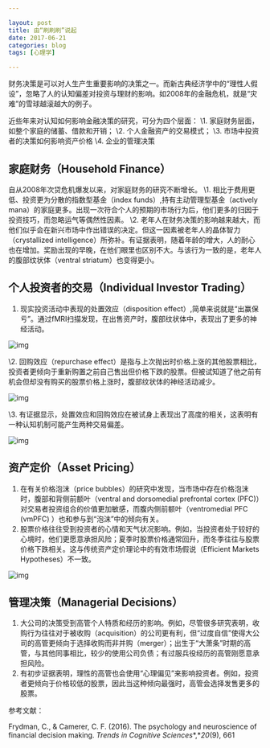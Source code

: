 ```yaml
---

layout: post
title: 由“刷刷刷”说起
date: 2017-06-21
categories: blog
tags: [心理学]

---
```


财务决策是可以对人生产生重要影响的决策之一。而新古典经济学中的“理性人假设”，忽略了人的认知偏差对投资与理财的影响。如2008年的金融危机，就是“灾难”的雪球越滚越大的例子。

近些年来对认知如何影响金融决策的研究，可分为四个层面： 
\1. 家庭财务层面， 如整个家庭的储蓄、借款和开销； 
\2. 个人金融资产的交易模式； 
\3. 市场中投资者的决策如何影响资产价格 
\4. 企业的管理决策

## 家庭财务（Household Finance）

自从2008年次贷危机爆发以来，对家庭财务的研究不断增长。 
\1. 相比于费用更低、投资更为分散的指数型基金（index funds）,持有主动管理型基金（actively mana）的家庭更多。出现一次符合个人的预期的市场行为后，他们更多的归因于投资技巧，而忽略运气等偶然性因素。 
\2. 老年人在财务决策的影响越来越大，而他们似乎会在新兴市场中作出错误的决定。但这一因素被老年人的晶体智力（crystallized intelligence）所弥补。有证据表明，随着年龄的增大，人的耐心也在增加。奖励出现的早晚，在他们眼里也区别不大。与该行为一致的是，老年人的腹部纹状体（ventral striatum）也变得更小。

## 个人投资者的交易（Individual Investor Trading）

1. 现实投资活动中表现的处置效应（disposition effect）,简单来说就是“出赢保亏”。通过fMRI扫描发现，在出售资产时，腹部纹状体中，表现出了更多的神经活动。

![img](https://wx4.sinaimg.cn/large/8c33e5c1gy1fft3kq8779j20ed0ahjst.jpg)

\2. 回购效应（repurchase effect）是指与上次抛出时价格上涨的其他股票相比，投资者更倾向于重新购置之前自己售出但价格下跌的股票。但被试知道了他之前有机会但却没有购买的股票价格上涨时，腹部纹状体的神经活动减少。 

![img](https://wx2.sinaimg.cn/large/8c33e5c1gy1fft3l8rl2dj20j1087tbx.jpg)

\3. 有证据显示，处置效应和回购效应在被试身上表现出了高度的相关，这表明有一种认知机制可能产生两种交易偏差。  

![img](https://wx1.sinaimg.cn/large/8c33e5c1gy1fft3lsk7bgj20ew09n3zh.jpg)

## 资产定价（Asset Pricing）

1. 在有关价格泡沫（price bubbles）的研究中发现，当市场中存在价格泡沫时，腹部和背侧前额叶（ventral and dorsomedial prefrontal cortex (PFC)）对交易者投资组合的价值更加敏感，而腹内侧前额叶（ventromedial PFC (vmPFC) ）也和参与到“泡沫”中的倾向有关。
2. 股票价格往往受到投资者的心情和天气状况影响。例如，当投资者处于较好的心境时，他们更愿意承担风险；夏季时股票价格通常回升，而冬季往往与股票价格下跌相关。这与传统资产定价理论中的有效市场假说（Efficient Markets Hypotheses）不一致。

![img](https://wx2.sinaimg.cn/large/8c33e5c1gy1fft3mok9nxj20tf0vhk1f.jpg)

## 管理决策（Managerial Decisions）

1. 大公司的决策受到高管个人特质和经历的影响。例如，尽管很多研究表明，收购行为往往对于被收购（acquisition）的公司更有利，但“过度自信”使得大公司的高管更倾向于选择收购而非并购（merger）；出生于“大萧条”时期的高管，与其他同事相比，较少的使用公司负债；有过服兵役经历的高管刚愿意承担风险。
2. 有初步证据表明，理性的高管也会使用“心理偏见”来影响投资者。例如，投资者更倾向于价格较低的股票，因此当这种倾向最强时，高管会选择发售更多的股票。

参考文献：

Frydman, C., & Camerer, C. F. (2016). The psychology and neuroscience of financial decision making. *Trends in Cognitive Sciences**,**20*(9), 661
